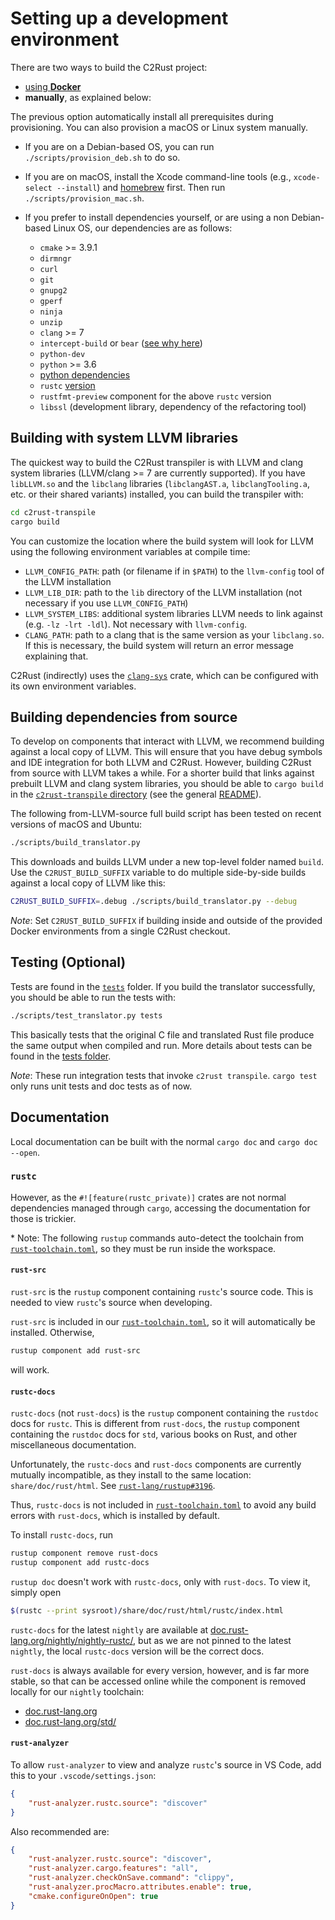 # Setting up a development environment

There are two ways to build the C2Rust project:

- [using **Docker**](../docker/)
- **manually**, as explained below:

The previous option automatically install all prerequisites during provisioning. You can also provision a macOS or Linux system manually.

- If you are on a Debian-based OS, you can run `./scripts/provision_deb.sh` to do so.

- If you are on macOS, install the Xcode command-line tools
(e.g., `xcode-select --install`) and [homebrew](https://brew.sh/) first.
Then run `./scripts/provision_mac.sh`.

- If you prefer to install dependencies yourself, or are using a non Debian-based Linux OS, our dependencies are as follows:
  - `cmake` >= 3.9.1
  - `dirmngr`
  - `curl`
  - `git`
  - `gnupg2`
  - `gperf`
  - `ninja`
  - `unzip`
  - `clang` >= 7
  - `intercept-build` or `bear` ([see why here](../README.md#generating-compilecommandsjson-files))
  - `python-dev`
  - `python` >= 3.6
  - [python dependencies](../scripts/requirements.txt)
  - `rustc` [version](../rust-toolchain.toml)
  - `rustfmt-preview` component for the above `rustc` version
  - `libssl` (development library, dependency of the refactoring tool)

## Building with system LLVM libraries

The quickest way to build the C2Rust transpiler
is with LLVM and clang system libraries (LLVM/clang >= 7 are currently supported).
If you have `libLLVM.so` and the `libclang` libraries (`libclangAST.a`, `libclangTooling.a`, etc. or their shared variants) installed,
you can build the transpiler with:

```sh
cd c2rust-transpile
cargo build
```

You can customize the location where the build system will look for LLVM using the following environment variables at compile time:

- `LLVM_CONFIG_PATH`: path (or filename if in `$PATH`) to the `llvm-config` tool of the LLVM installation
- `LLVM_LIB_DIR`: path to the `lib` directory of the LLVM installation (not necessary if you use `LLVM_CONFIG_PATH`)
- `LLVM_SYSTEM_LIBS`: additional system libraries LLVM needs to link against (e.g. `-lz -lrt -ldl`). Not necessary with `llvm-config`.
- `CLANG_PATH`: path to a clang that is the same version as your `libclang.so`.
  If this is necessary, the build system will return an error message explaining that.

C2Rust (indirectly) uses the [`clang-sys`](https://crates.io/crates/clang-sys) crate,
which can be configured with its own environment variables.

## Building dependencies from source

To develop on components that interact with LLVM,
we recommend building against a local copy of LLVM.
This will ensure that you have debug symbols and IDE integration for both LLVM and C2Rust.
However, building C2Rust from source with LLVM takes a while.
For a shorter build that links against prebuilt LLVM and clang system libraries,
you should be able to `cargo build` in the [`c2rust-transpile` directory](../c2rust-transpile/)
(see the general [README](../README.md)).

The following from-LLVM-source full build script
has been tested on recent versions of macOS and Ubuntu:

```sh
./scripts/build_translator.py
```

This downloads and builds LLVM under a new top-level folder named `build`.
Use the `C2RUST_BUILD_SUFFIX` variable to do multiple side-by-side builds
against a local copy of LLVM like this:

```sh
C2RUST_BUILD_SUFFIX=.debug ./scripts/build_translator.py --debug
```

*Note*: Set `C2RUST_BUILD_SUFFIX` if building inside and outside of the provided Docker environments from a single C2Rust checkout.

## Testing (Optional)

Tests are found in the [`tests`](../tests/) folder.
If you build the translator successfully, you should be able to run the tests with:

```sh
./scripts/test_translator.py tests
```

This basically tests that the original C file and translated Rust file
produce the same output when compiled and run.
More details about tests can be found in the [tests folder](../tests/).

*Note*: These run integration tests that invoke `c2rust transpile`.
`cargo test` only runs unit tests and doc tests as of now.

## Documentation

Local documentation can be built with the normal `cargo doc` and `cargo doc --open`.

### `rustc`

However, as the `#![feature(rustc_private)]` crates
are not normal dependencies managed through `cargo`,
accessing the documentation for those is trickier.

\* Note: The following `rustup` commands auto-detect the toolchain
from [`rust-toolchain.toml`](../rust-toolchain.toml),
so they must be run inside the workspace.

#### `rust-src`

`rust-src` is the `rustup` component containing `rustc`'s source code.
This is needed to view `rustc`'s source when developing.

`rust-src` is included in our [`rust-toolchain.toml`](../rust-toolchain.toml),
so it will automatically be installed.  Otherwise,

```sh
rustup component add rust-src
```

will work.

#### `rustc-docs`

`rustc-docs` (not `rust-docs`) is the `rustup` component
containing the `rustdoc` docs for `rustc`.
This is different from `rust-docs`, the `rustup` component
containing the `rustdoc` docs for `std`, various books on Rust,
and other miscellaneous documentation.

Unfortunately, the `rustc-docs` and `rust-docs` components
are currently mutually incompatible, as they install to the same location:
`share/doc/rust/html`.
See [`rust-lang/rustup#3196`](https://github.com/rust-lang/rustup/issues/3196).

Thus, `rustc-docs` is not included in [`rust-toolchain.toml`](../rust-toolchain.toml)
to avoid any build errors with `rust-docs`, which is installed by default.

To install `rustc-docs`, run

```sh
rustup component remove rust-docs
rustup component add rustc-docs
```

`rustup doc` doesn't work with `rustc-docs`, only with `rust-docs`.
To view it, simply open

```sh
$(rustc --print sysroot)/share/doc/rust/html/rustc/index.html
```

`rustc-docs` for the latest `nightly` are available at
[doc.rust-lang.org/nightly/nightly-rustc/](https://doc.rust-lang.org/nightly/nightly-rustc/),
but as we are not pinned to the latest `nightly`,
the local `rustc-docs` version will be the correct docs.

`rust-docs` is always available for every version, however,
and is far more stable, so that can be accessed online
while the component is removed locally for our `nightly` toolchain:

- [doc.rust-lang.org](https://doc.rust-lang.org/)
- [doc.rust-lang.org/std/](https://doc.rust-lang.org/std/)

#### `rust-analyzer`

To allow `rust-analyzer` to view and analyze `rustc`'s source in VS Code,
add this to your `.vscode/settings.json`:

```json
{
    "rust-analyzer.rustc.source": "discover"
}
```

Also recommended are:

```json
{
    "rust-analyzer.rustc.source": "discover",
    "rust-analyzer.cargo.features": "all",
    "rust-analyzer.checkOnSave.command": "clippy",
    "rust-analyzer.procMacro.attributes.enable": true,
    "cmake.configureOnOpen": true
}
```
